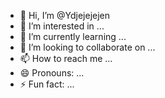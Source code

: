 - 👋 Hi, I’m @Ydjejejejen
- 👀 I’m interested in ...
- 🌱 I’m currently learning ...
- 💞️ I’m looking to collaborate on ...
- 📫 How to reach me ...
- 😄 Pronouns: ...
- ⚡ Fun fact: ...

<!---
Ydjejejejen/Ydjejejejen is a ✨ special ✨ repository because its `README.md` (this file) appears on your GitHub profile.
You can click the Preview link to take a look at your changes.
--->
